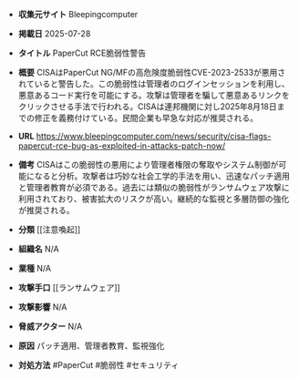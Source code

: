 - **収集元サイト**
Bleepingcomputer

- **掲載日**
2025-07-28

- **タイトル**
PaperCut RCE脆弱性警告

- **概要**
CISAはPaperCut NG/MFの高危険度脆弱性CVE-2023-2533が悪用されていると警告した。この脆弱性は管理者のログインセッションを利用し、悪意あるコード実行を可能にする。攻撃は管理者を騙して悪意あるリンクをクリックさせる手法で行われる。CISAは連邦機関に対し2025年8月18日までの修正を義務付けている。民間企業も早急な対応が推奨される。

- **URL**
https://www.bleepingcomputer.com/news/security/cisa-flags-papercut-rce-bug-as-exploited-in-attacks-patch-now/

- **備考**
CISAはこの脆弱性の悪用により管理者権限の奪取やシステム制御が可能になると分析。攻撃者は巧妙な社会工学的手法を用い、迅速なパッチ適用と管理者教育が必須である。過去には類似の脆弱性がランサムウェア攻撃に利用されており、被害拡大のリスクが高い。継続的な監視と多層防御の強化が推奨される。

- **分類**
[[注意喚起]]

- **組織名**
N/A

- **業種**
N/A

- **攻撃手口**
[[ランサムウェア]]

- **攻撃影響**
N/A

- **脅威アクター**
N/A

- **原因**
パッチ適用、管理者教育、監視強化

- **対処方法**
#PaperCut #脆弱性 #セキュリティ
